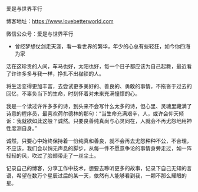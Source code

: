 爱是与世界平行

博客地址：https://www.lovebetterworld.com

微信公众号：爱是与世界平行

- 曾经梦想仗剑走天涯，看一看世界的繁华，年少的心总有些轻狂，如今你四海为家



活在这珍贵的人间，车马也好，太阳也好，每一个日子都应该为自己起舞，最近看了许许多多与我一样，挣扎不出枷锁的人。

将生活变得更加丰富，去尝试更多美好的、善良的、勇敢的事情，不拖沓于过去的回忆，不辜负当下的生命，时刻怀着对未来充满憧憬的心。

我是一个读过许许多多的诗，到头来不会写什么太多的诗，但心里、灵魂里藏满了诗意的程序员，最喜欢荷尔德林的那句：“当生命充满艰辛，人，或许会仰天倾诉：我就欲如此这般？诚然。只要良善纯真尚与心灵同在，人就会不再尤怨地用神性度测自身。”

诚然，只要心中始终保持着一份纯真和善良，就不会再去尤怨种种不公，不合理，不应该，我们会以悄无声息的脚步，从每一件不愿意争论的事情身旁走过，如一阵轻轻的风，吹过了脸颊带走了一丝尘土。



记录自己的博客，分享工作中技术，想要去聆听更多的故事，记录下自己无知的言语，希望在数万个星辰过后的某一天，依然有人能够看到我，一颗不那么耀眼的星。

